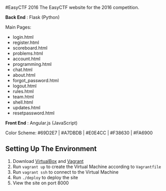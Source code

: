 #EasyCTF 2016
The EasyCTF website for the 2016 competition.

**Back End** : Flask (Python)

Main Pages:
- login.html
- register.html
- scoreboard.html
- problems.html
- account.html
- programming.html
- chat.html
- about.html
- forgot_password.html
- logout.html
- rules.html
- team.html
- shell.html
- updates.html
- resetpassword.html

**Front End** : Angular.js (JavaScript)

Color Scheme: &#35;69D2E7 | &#35;A7DBDB | &#35;E0E4CC | &#35;F38630 | &#35;FA6900

Setting Up The Environment
----------
1. Download [VirtualBox](https://www.virtualbox.org) and [Vagrant](https://www.vagrantup.com)
2. Run `vagrant up` to create the Virtual Machine according to `Vagrantfile`
3. Run `vagrant ssh` to connect to the Virtual Machine
4. Run `./deploy` to deploy the site
5. View the site on port 8000
